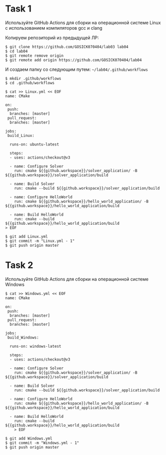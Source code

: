 # Task 1
Используйте GitHub Actions для сборки на операционной системе Linux с использованием компиляторов gcc и clang

Копируем репозиторий из предыдущей ЛР:

```
$ git clone https://github.com/GOSICK070404/lab03 lab04
$ cd lab04
$ git remote remove origin
$ git remote add origin https://github.com/GOSICK070404/lab04
```

И создаем папку со следующим путем: `~/lab04/.github/workflows`
```
$ mkdir .github/workflows
$ cd .github/workflows
```

```
$ cat >> Linux.yml << EOF
name: CMake

on:
 push:
  branches: [master]
 pull_request:
  branches: [master]

jobs: 
 build_Linux:

  runs-on: ubuntu-latest

  steps:
  - uses: actions/checkout@v3

  - name: Configure Solver
    run: cmake ${{github.workspace}}/solver_application/ -B ${{github.workspace}}/solver_application/build

  - name: Build Solver
    run: cmake --build ${{github.workspace}}/solver_application/build

  - name: Configure HelloWorld
    run: cmake ${{github.workspace}}/hello_world_application/ -B ${{github.workspace}}/hello_world_application/build

  - name: Build HelloWorld
    run: cmake --build ${{github.workspace}}/hello_world_application/build
> EOF

```

```
$ git add Linux.yml
$ git commit -m "Linux.yml - 1"
$ git push origin master
```

# Task 2

Используйте GitHub Actions для сборки на операционной системе Windows

```
$ cat >> Windows.yml << EOF
name: CMake

on:
 push:
  branches: [master]
 pull_request:
  branches: [master]

jobs: 
 build_Windows:

  runs-on: windows-latest

  steps:
  - uses: actions/checkout@v3

  - name: Configure Solver
    run: cmake ${{github.workspace}}/solver_application/ -B ${{github.workspace}}/solver_application/build

  - name: Build Solver
    run: cmake --build ${{github.workspace}}/solver_application/build

  - name: Configure HelloWorld
    run: cmake ${{github.workspace}}/hello_world_application/ -B ${{github.workspace}}/hello_world_application/build

  - name: Build HelloWorld
    run: cmake --build ${{github.workspace}}/hello_world_application/build
    > EOF
```

```
$ git add Windows.yml
$ git commit -m "Windows.yml - 1"
$ git push origin master
```
